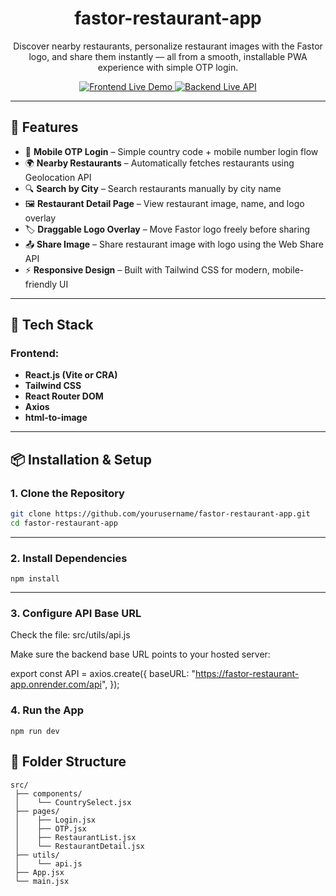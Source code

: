# <h1 align=center>fastor-restaurant-app</h1>

<p align="center" >
Discover nearby restaurants, personalize restaurant images with the Fastor logo, and share them instantly — all from a smooth, installable PWA experience with simple OTP login.
</p>

<p align="center">
  <a href="https://dash-forge-two.vercel.app">
    <img src="https://img.shields.io/badge/Frontend-Live%20Demo-blue?style=for-the-badge&logo=react" alt="Frontend Live Demo">
  </a>
  <a href="https://fastor-restaurant-app.onrender.com/api">
    <img src="https://img.shields.io/badge/Backend-Live%20API-green?style=for-the-badge&logo=node.js" alt="Backend Live API">
  </a>
</p>


---

## 🚀 Features

- 📱 **Mobile OTP Login** – Simple country code + mobile number login flow  
- 🌍 **Nearby Restaurants** – Automatically fetches restaurants using Geolocation API  
- 🔍 **Search by City** – Search restaurants manually by city name  
- 🖼️ **Restaurant Detail Page** – View restaurant image, name, and logo overlay  
- 🏷️ **Draggable Logo Overlay** – Move Fastor logo freely before sharing  
- 📤 **Share Image** – Share restaurant image with logo using the Web Share API  
- ⚡ **Responsive Design** – Built with Tailwind CSS for modern, mobile-friendly UI  

---

## 🧩 Tech Stack

### Frontend:
- **React.js (Vite or CRA)**
- **Tailwind CSS**
- **React Router DOM**
- **Axios**
- **html-to-image**

---

## 📦 Installation & Setup

### 1. Clone the Repository
```bash
git clone https://github.com/yourusername/fastor-restaurant-app.git
cd fastor-restaurant-app
```
---

### 2. Install Dependencies
```
npm install
```
----

### 3. Configure API Base URL

Check the file:
src/utils/api.js

 Make sure the backend base URL points to your hosted server:

export const API = axios.create({
  baseURL: "https://fastor-restaurant-app.onrender.com/api",
});

### 4. Run the App
```
npm run dev
```

## 📂 Folder Structure

```
src/
 ├── components/
 │    └── CountrySelect.jsx
 ├── pages/
 │    ├── Login.jsx
 │    ├── OTP.jsx
 │    ├── RestaurantList.jsx
 │    └── RestaurantDetail.jsx
 ├── utils/
 │    └── api.js
 ├── App.jsx
 └── main.jsx







